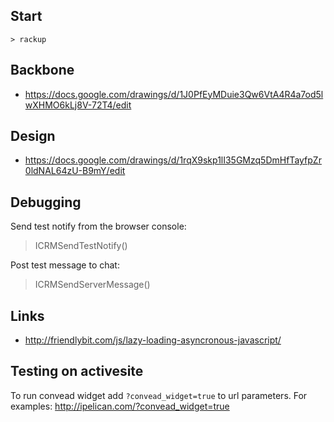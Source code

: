 Start
-----

    > rackup

Backbone
--------

* https://docs.google.com/drawings/d/1J0PfEyMDuie3Qw6VtA4R4a7od5lwXHMO6kLj8V-72T4/edit

Design
------

* https://docs.google.com/drawings/d/1rqX9skp1lI35GMzq5DmHfTayfpZr0ldNAL64zU-B9mY/edit


Debugging
---------

Send test notify from the browser console:

   > ICRMSendTestNotify()

Post test message to chat:

   > ICRMSendServerMessage()
   

Links
-----

* http://friendlybit.com/js/lazy-loading-asyncronous-javascript/


Testing on activesite
---------------------

To run convead widget add `?convead_widget=true` to url parameters. For
examples: http://ipelican.com/?convead_widget=true
